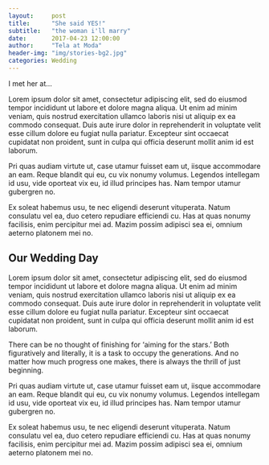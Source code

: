 ```yaml
---
layout:     post
title:      "She said YES!"
subtitle:   "the woman i'll marry"
date:       2017-04-23 12:00:00
author:     "Tela at Moda"
header-img: "img/stories-bg2.jpg"
categories: Wedding
---
```


<p>I met her at...</p>

<p>Lorem ipsum dolor sit amet, consectetur adipiscing elit, sed do eiusmod tempor incididunt ut labore et dolore magna aliqua. Ut enim ad minim veniam, quis nostrud exercitation ullamco laboris nisi ut aliquip ex ea commodo consequat. Duis aute irure dolor in reprehenderit in voluptate velit esse cillum dolore eu fugiat nulla pariatur. Excepteur sint occaecat cupidatat non proident, sunt in culpa qui officia deserunt mollit anim id est laborum.</p>

<p>Pri quas audiam virtute ut, case utamur fuisset eam ut, iisque accommodare an eam. Reque blandit qui eu, cu vix nonumy volumus. Legendos intellegam id usu, vide oporteat vix eu, id illud principes has. Nam tempor utamur gubergren no.</p>

<p>Ex soleat habemus usu, te nec eligendi deserunt vituperata. Natum consulatu vel ea, duo cetero repudiare efficiendi cu. Has at quas nonumy facilisis, enim percipitur mei ad. Mazim possim adipisci sea ei, omnium aeterno platonem mei no.</p>

<h2 class="section-heading">Our Wedding Day</h2>

<p>Lorem ipsum dolor sit amet, consectetur adipiscing elit, sed do eiusmod tempor incididunt ut labore et dolore magna aliqua. Ut enim ad minim veniam, quis nostrud exercitation ullamco laboris nisi ut aliquip ex ea commodo consequat. Duis aute irure dolor in reprehenderit in voluptate velit esse cillum dolore eu fugiat nulla pariatur. Excepteur sint occaecat cupidatat non proident, sunt in culpa qui officia deserunt mollit anim id est laborum.</p>

<p>There can be no thought of finishing for ‘aiming for the stars.’ Both figuratively and literally, it is a task to occupy the generations. And no matter how much progress one makes, there is always the thrill of just beginning.</p>

<p>Pri quas audiam virtute ut, case utamur fuisset eam ut, iisque accommodare an eam. Reque blandit qui eu, cu vix nonumy volumus. Legendos intellegam id usu, vide oporteat vix eu, id illud principes has. Nam tempor utamur gubergren no.</p>

<p>Ex soleat habemus usu, te nec eligendi deserunt vituperata. Natum consulatu vel ea, duo cetero repudiare efficiendi cu. Has at quas nonumy facilisis, enim percipitur mei ad. Mazim possim adipisci sea ei, omnium aeterno platonem mei no.</p>
